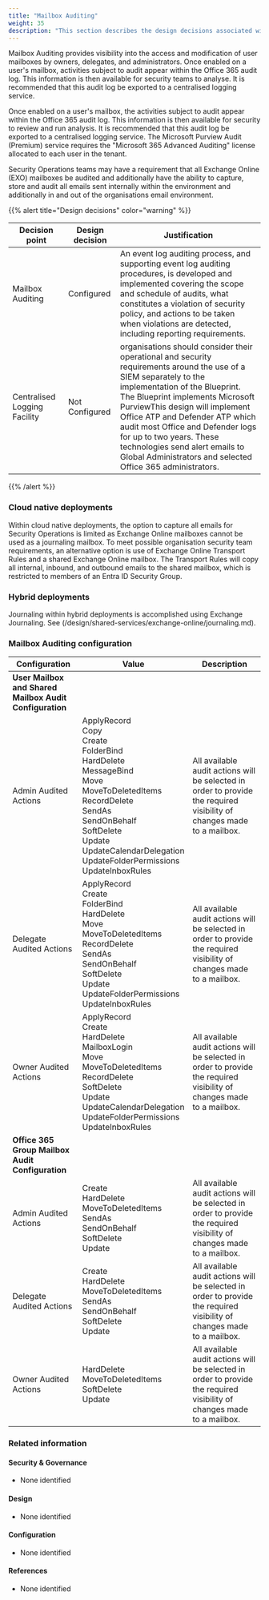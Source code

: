 ```yaml
---
title: "Mailbox Auditing"
weight: 35
description: "This section describes the design decisions associated with Exchange Online for system(s) built using ASD's Blueprint for Secure Cloud."
---
```


Mailbox Auditing provides visibility into the access and modification of user mailboxes by owners, delegates, and administrators.
Once enabled on a user's mailbox, activities subject to audit appear within the Office 365 audit log. This information is then available for security teams to analyse. It is recommended that this audit log be exported to a centralised logging service.

Once enabled on a user's mailbox, the activities subject to audit appear within the Office 365 audit log. This information is then available for security to review and run analysis. It is recommended that this audit log be exported to a centralised logging service. The Microsoft Purview Audit (Premium) service requires the "Microsoft 365 Advanced Auditing" license allocated to each user in the tenant.

Security Operations teams may have a requirement that all Exchange Online (EXO) mailboxes be audited and additionally have the ability to capture, store and audit all emails sent internally within the environment and additionally in and out of the organisations email environment.

{{% alert title="Design decisions" color="warning" %}}

| Decision point               | Design decision | Justification                                                                                                                                                                                                                                                                                                                                                                    |
|------------------------------|-----------------|----------------------------------------------------------------------------------------------------------------------------------------------------------------------------------------------------------------------------------------------------------------------------------------------------------------------------------------------------------------------------------|
| Mailbox Auditing             | Configured      | An event log auditing process, and supporting event log auditing procedures, is developed and implemented covering the scope and schedule of audits, what constitutes a violation of security policy, and actions to be taken when violations are detected, including reporting requirements.                                                                                    |
| Centralised Logging Facility | Not Configured  | organisations should consider their operational and security requirements around the use of a SIEM separately to the implementation of the Blueprint.<br>The Blueprint implements Microsoft PurviewThis design will implement Office ATP and Defender ATP which audit most Office and Defender logs for up to two years. These technologies send alert emails to Global Administrators and selected Office 365 administrators. |

{{% /alert %}}

### Cloud native deployments

Within cloud native deployments, the option to capture all emails for Security Operations is limited as Exchange Online mailboxes cannot be used as a journaling mailbox. To meet possible organisation security team requirements, an alternative option is use of Exchange Online Transport Rules and a shared Exchange Online mailbox. The Transport Rules will copy all internal, inbound, and outbound emails to the shared mailbox, which is restricted to members of an Entra ID Security Group.

### Hybrid deployments

Journaling within hybrid deployments is accomplished using Exchange Journaling. See (/design/shared-services/exchange-online/journaling.md).

### Mailbox Auditing configuration

| Configuration                                           | Value                                                                                                                                                                                                                                               | Description                                                                                                            |
|---------------------------------------------------------|-----------------------------------------------------------------------------------------------------------------------------------------------------------------------------------------------------------------------------------------------------|------------------------------------------------------------------------------------------------------------------------|
| **User Mailbox and Shared Mailbox Audit Configuration** |                                                                                                                                                                                                                                                     |                                                                                                                        |
| Admin Audited Actions                                   | ApplyRecord<br>Copy<br>Create<br>FolderBind<br>HardDelete<br>MessageBind<br>Move<br>MoveToDeletedItems<br>RecordDelete<br>SendAs<br>SendOnBehalf<br>SoftDelete<br>Update<br>UpdateCalendarDelegation<br>UpdateFolderPermissions<br>UpdateInboxRules | All available audit actions will be selected in order to provide the required visibility of changes made to a mailbox. |
| Delegate Audited Actions                                | ApplyRecord<br>Create<br>FolderBind<br>HardDelete<br>Move<br>MoveToDeletedItems<br>RecordDelete<br>SendAs<br>SendOnBehalf<br>SoftDelete<br>Update<br>UpdateFolderPermissions<br>UpdateInboxRules                                                    | All available audit actions will be selected in order to provide the required visibility of changes made to a mailbox. |
| Owner Audited Actions                                   | ApplyRecord<br>Create<br>HardDelete<br>MailboxLogin<br>Move<br>MoveToDeletedItems<br>RecordDelete<br>SoftDelete<br>Update<br>UpdateCalendarDelegation<br>UpdateFolderPermissions<br>UpdateInboxRules                                                | All available audit actions will be selected in order to provide the required visibility of changes made to a mailbox. |
| **Office 365 Group Mailbox Audit Configuration**        |                                                                                                                                                                                                                                                     |                                                                                                                        |
| Admin Audited Actions                                   | Create<br>HardDelete<br>MoveToDeletedItems<br>SendAs<br>SendOnBehalf<br>SoftDelete<br>Update                                                                                                                                                        | All available audit actions will be selected in order to provide the required visibility of changes made to a mailbox. |
| Delegate Audited Actions                                | Create<br>HardDelete<br>MoveToDeletedItems<br>SendAs<br>SendOnBehalf<br>SoftDelete<br>Update                                                                                                                                                        | All available audit actions will be selected in order to provide the required visibility of changes made to a mailbox. |
| Owner Audited Actions                                   | HardDelete<br>MoveToDeletedItems<br>SoftDelete<br>Update                                                                                                                                                                                            | All available audit actions will be selected in order to provide the required visibility of changes made to a mailbox. |

### Related information

#### Security & Governance

* None identified

#### Design

* None identified

#### Configuration

* None identified

#### References

* None identified